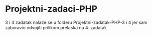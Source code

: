 # Projektni-zadaci-PHP

3 i 4 zadatak nalaze se u folderu Projektni-zadatak-PHP-3 i 4 jer sam zaboravio odvojiti prilikom prelaska na 4. zadatak
